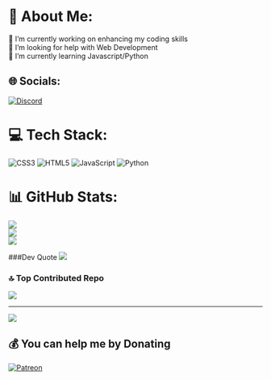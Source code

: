 # 💫 About Me:
🔭 I’m currently working on enhancing my coding skills<br>🤝 I’m looking for help with Web Development<br>🌱 I’m currently learning Javascript/Python<br>


## 🌐 Socials:
[![Discord](https://img.shields.io/badge/Discord-%237289DA.svg?logo=discord&logoColor=white)](https://discord.gg/https://discord.gg/as2yepHP6y) 

# 💻 Tech Stack:
![CSS3](https://img.shields.io/badge/css3-%231572B6.svg?style=for-the-badge&logo=css3&logoColor=white) ![HTML5](https://img.shields.io/badge/html5-%23E34F26.svg?style=for-the-badge&logo=html5&logoColor=white) ![JavaScript](https://img.shields.io/badge/javascript-%23323330.svg?style=for-the-badge&logo=javascript&logoColor=%23F7DF1E) ![Python](https://img.shields.io/badge/python-3670A0?style=for-the-badge&logo=python&logoColor=ffdd54)
# 📊 GitHub Stats:
![](https://github-readme-stats.vercel.app/api?username=ReubenStill&theme=dark&hide_border=false&include_all_commits=false&count_private=false)<br/>
![](https://github-readme-streak-stats.herokuapp.com/?user=ReubenStill&theme=dark&hide_border=false)<br/>
![](https://github-readme-stats.vercel.app/api/top-langs/?username=ReubenStill&theme=dark&hide_border=false&include_all_commits=false&count_private=false&layout=compact)


###Dev Quote
![](https://quotes-github-readme.vercel.app/api?type=horizontal&theme=radical)

### 🔝 Top Contributed Repo
![](https://github-contributor-stats.vercel.app/api?username=ReubenStill&limit=5&theme=dark&combine_all_yearly_contributions=true)

---
[![](https://visitcount.itsvg.in/api?id=ReubenStill&icon=0&color=1)](https://visitcount.itsvg.in)

  ## 💰 You can help me by Donating
  [![Patreon](https://img.shields.io/badge/Patreon-F96854?style=for-the-badge&logo=patreon&logoColor=white)](https://www.patreon.com/reuben333) 
